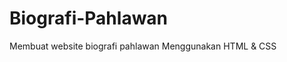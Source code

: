 # Biografi-Pahlawan
Membuat website biografi pahlawan Menggunakan HTML &amp; CSS
<!DOCTYPE html>
<html lang="id">
<head>
    <meta charset="UTF-8">
    <meta name="viewport" content="width=device-width, initial-scale=1.0">
    <title>Beranda - Ir. H. Djuanda Kartawidjaja</title>
    <link rel="stylesheet" href="style.css">
    <style>
        .hero {
            background-image: url('background-beranda.jpg');
            height: 400px;
            display: flex;
            align-items: center;
            justify-content: center;
            flex-direction: column;
            text-align: center;
        }

        .hero h1 {
            font-size: 36px;
            margin: 0;
            color: white;
        }

        .hero p {
            max-width: 600px;
            font-size: 18px;
            color: white;
            margin-top: 10px;
        }

        .section {
            padding: 40px;
            max-width: 900px;
            margin: 0 auto;
            background-color: #fff;
            border-radius: 8px;
            box-shadow: 0px 0px 10px rgba(0, 0, 0, 0.1);
            margin-top: 30px;
        }

        .section h2 {
            color: #8b0000;
            font-size: 28px;
            margin-bottom: 20px;
        }

        .section p {
            line-height: 1.6;
            font-size: 18px;
            margin-bottom: 20px;
        }

        footer {
            text-align: center;
            padding: 20px;
            background-color: #333;
            color: #f8f8f8;
            margin-top: 30px;
        }
    </style>
</head>
<body>
    <header>
        <h1>Ir. H. Djuanda Kartawidjaja</h1>
        <nav>
            <ul>
                <li><a href="index.html">Beranda</a></li>
                <li><a href="biografi.html">Biografi</a></li>
                <li><a href="perjuangan.html">Perjuangan</a></li>
                <li><a href="kontak.html">Kontak</a></li>
            </ul>
        </nav>
    </header>

    <section class="hero">
        <h1>Selamat Datang</h1>
        <p>Kenali lebih dalam Ir. H. Djuanda Kartawidjaja, tokoh nasional yang berjasa dalam sejarah Indonesia.</p>
    </section>

    <section class="section">
        <h2>Tentang Ir. H. Djuanda</h2>
        <p>Ir. H. Djuanda Kartawidjaja, lahir di Tasikmalaya pada 14 Januari 1911, adalah tokoh nasional yang berperan besar dalam pembangunan dan kebijakan maritim Indonesia. Djuanda dikenal sebagai salah satu Bapak Pembangunan Indonesia, dan nama beliau selalu diingat melalui Deklarasi Djuanda yang mengukuhkan Indonesia sebagai negara kepulauan dengan kedaulatan atas perairan yang mengelilinginya.</p>

        <p>Djuanda menempuh pendidikan di Technische Hoogeschool te Bandoeng (sekarang ITB) dan berhasil meraih gelar insinyur sipil. Pada awal kemerdekaan, beliau diangkat dalam berbagai jabatan penting, termasuk Menteri Perhubungan, Menteri Keuangan, dan Menteri Pertahanan. Beliau juga dipercaya sebagai Perdana Menteri Indonesia pada masa-masa penting yang penuh tantangan politik dan ekonomi.</p>

        <p>Salah satu pencapaian terbesar Djuanda adalah <strong>Deklarasi Djuanda</strong> pada 13 Desember 1957 yang menyatakan bahwa perairan yang mengelilingi pulau-pulau Indonesia merupakan bagian dari wilayah kedaulatan Indonesia. Kebijakan ini menjadi landasan hukum bagi Indonesia untuk mengelola lautnya, yang meliputi lebih dari 17.000 pulau, dan akhirnya diakui oleh dunia internasional.</p>

        <p>Selain itu, Djuanda juga memimpin pembangunan berbagai infrastruktur strategis yang mendukung penyatuan wilayah Indonesia yang luas. Dalam hal diplomasi, beliau memperjuangkan posisi Indonesia di dunia internasional, sehingga Indonesia semakin dihormati sebagai negara yang berdaulat penuh, baik di darat maupun di laut.</p>

        <p>Ir. H. Djuanda wafat pada 7 November 1963, namun jasa-jasanya tetap dikenang, baik dalam pembangunan negara maupun dalam pemikiran-pemikirannya mengenai kemaritiman dan politik luar negeri Indonesia. Nama Djuanda kini diabadikan dalam berbagai infrastruktur, seperti Bandara Internasional Juanda di Surabaya dan Taman Hutan Raya Ir. H. Djuanda di Bandung.</p>
    </section>

    <footer>
        <p>&copy; 2024 Ir. H. Djuanda. All rights reserved.</p>
    </footer>
</body>
</html>

<!DOCTYPE html>
<html lang="id">
<head>
    <meta charset="UTF-8">
    <meta name="viewport" content="width=device-width, initial-scale=1.0">
    <title>Biografi - Ir. H. Djuanda Kartawidjaja</title>
    <link rel="stylesheet" href="style.css">
    <style>
        body {
            font-family: Arial, sans-serif;
            background-color: #f5f5f5;
            color: #333;
        }

        header {
            background-color: #8b0000;
            color: #fff;
            padding: 20px;
            text-align: center;
        }

        header h1 {
            margin: 0;
            font-size: 28px;
        }

        nav ul {
            list-style: none;
            padding: 0;
            display: flex;
            justify-content: center;
            gap: 20px;
        }

        nav a {
            color: white;
            text-decoration: none;
        }

        nav a:hover {
            text-decoration: underline;
        }

        .biography-section {
            display: flex;
            flex-direction: row;
            gap: 20px;
            padding: 40px;
            max-width: 900px;
            margin: 0 auto;
            background-color: #fff;
            border-radius: 8px;
            box-shadow: 0px 0px 10px rgba(0, 0, 0, 0.1);
        }

        .biography-section img {
            max-width: 300px;
            height: auto;
            border-radius: 8px;
            box-shadow: 0px 0px 5px rgba(0, 0, 0, 0.2);
        }

        .biography-content {
            flex: 1;
        }

        .biography-content h2 {
            color: #8b0000;
            margin-bottom: 20px;
            font-size: 26px;
        }

        .biography-content p {
            line-height: 1.6;
            margin-bottom: 10px;
        }

        footer {
            text-align: center;
            padding: 20px;
            background-color: #333;
            color: #f8f8f8;
            margin-top: 20px;
        }
    </style>
</head>
<body>
    <header>
        <h1>Ir. H. Djuanda Kartawidjaja</h1>
        <nav>
            <ul>
                <li><a href="index.html">Beranda</a></li>
                <li><a href="biografi.html">Biografi</a></li>
                <li><a href="perjuangan.html">Perjuangan</a></li>
                <li><a href="kontak.html">Kontak</a></li>
            </ul>
        </nav>
    </header>

    <section class="biography-section">
        <img src="images.jpg" alt="Foto Ir. H. Djuanda Kartawidjaja">
        <div class="biography-content">
            <h2>Biografi Ir. H. Djuanda Kartawidjaja</h2>
            <p><strong>Latar Belakang dan Pendidikan:</strong> Lahir pada 14 Januari 1911 di Tasikmalaya, Jawa Barat, Ir. H. Djuanda berasal dari keluarga sederhana. Ia melanjutkan pendidikannya di Technische Hoogeschool te Bandoeng (sekarang ITB) dan meraih gelar insinyur sipil.</p>
            <p><strong>Karier dan Jabatan:</strong> Setelah kemerdekaan Indonesia, Djuanda memegang berbagai jabatan penting seperti Menteri Perhubungan, Menteri Keuangan, dan Perdana Menteri. Selama menjabat, ia berfokus pada pembangunan transportasi dan ekonomi.</p>
            <p><strong>Deklarasi Djuanda:</strong> Pada tahun 1957, Djuanda mengeluarkan Deklarasi Djuanda yang memperluas wilayah laut Indonesia hingga 12 mil dan mengakui perairan di antara pulau-pulau sebagai bagian dari wilayah Indonesia. Deklarasi ini kemudian diakui secara internasional dan menjadi landasan bagi Hukum Laut PBB.</p>
            <p><strong>Kontribusi Infrastruktur:</strong> Djuanda juga berperan dalam membangun jaringan transportasi untuk memperkuat persatuan Indonesia. Proyeknya meliputi pembangunan jalan, jembatan, pelabuhan, dan bandara.</p>
            <p><strong>Akhir Hayat dan Warisan:</strong> Djuanda wafat pada 7 November 1963. Namanya diabadikan dalam Bandara Internasional Juanda dan Taman Hutan Raya Ir. H. Djuanda di Bandung sebagai penghormatan atas jasanya bagi bangsa.</p>
        </div>
    </section>

    <footer>
        <p>&copy; 2024 Ir. H. Djuanda Kartawidjaja. All rights reserved.</p>
    </footer>
</body>
</html>


<!DOCTYPE html>
<html lang="id">
<head>
    <meta charset="UTF-8">
    <meta name="viewport" content="width=device-width, initial-scale=1.0">
    <title>Perjuangan Ir. H. Djuanda Kartawidjaja</title>
    <link rel="stylesheet" href="style.css">
    <style>
        body {
            font-family: Arial, sans-serif;
            background-color: #f5f5f5;
            color: #333;
        }

        header {
            background-color: #8b0000;
            color: #fff;
            padding: 20px;
            text-align: center;
        }

        header h1 {
            margin: 0;
            font-size: 28px;
        }

        nav ul {
            list-style: none;
            padding: 0;
            display: flex;
            justify-content: center;
            gap: 20px;
        }

        nav a {
            color: white;
            text-decoration: none;
        }

        nav a:hover {
            text-decoration: underline;
        }

        .perjuangan-section {
            padding: 40px;
            max-width: 900px;
            margin: 0 auto;
            background-color: #fff;
            border-radius: 8px;
            box-shadow: 0px 0px 10px rgba(0, 0, 0, 0.1);
        }

        .perjuangan-section img {
            max-width: 100%;
            height: auto;
            border-radius: 8px;
            box-shadow: 0px 0px 5px rgba(0, 0, 0, 0.2);
            margin-bottom: 20px;
        }

        .perjuangan-section h2 {
            color: #8b0000;
            margin-bottom: 20px;
            font-size: 26px;
        }

        .perjuangan-section p {
            line-height: 1.6;
            margin-bottom: 15px;
        }

        footer {
            text-align: center;
            padding: 20px;
            background-color: #333;
            color: #f8f8f8;
            margin-top: 20px;
        }
    </style>
</head>
<body>
    <header>
        <h1>Ir. H. Djuanda Kartawidjaja</h1>
        <nav>
            <ul>
                <li><a href="index.html">Beranda</a></li>
                <li><a href="biografi.html">Biografi</a></li>
                <li><a href="perjuangan.html">Perjuangan</a></li>
                <li><a href="kontak.html">Kontak</a></li>
            </ul>
        </nav>
    </header>

    <section class="perjuangan-section">
        <img src="607d6b423179b.jpg" alt="Perjuangan Ir. H. Djuanda">
        <h2>Perjuangan Ir. H. Djuanda Kartawidjaja</h2>

        <p><strong>1. Deklarasi Djuanda (1957):</strong> Pada 13 Desember 1957, Ir. H. Djuanda mengeluarkan sebuah pernyataan penting yang dikenal dengan nama **Deklarasi Djuanda**. Deklarasi ini mengubah peta maritim Indonesia dengan menyatakan bahwa seluruh perairan di sekitar, di antara, dan di dalam kepulauan Indonesia merupakan wilayah kedaulatan Indonesia yang tak terpisahkan. Sebelum deklarasi ini, batas laut yang diakui internasional hanya sejauh 3 mil dari garis pantai. Deklarasi ini memperluas batas tersebut hingga 12 mil, sehingga menjadikan Indonesia sebagai negara kepulauan dengan kedaulatan penuh atas lautnya.</p>

        <p><strong>2. Pembangunan Infrastruktur Nasional:</strong> Sebagai Menteri Perhubungan dan Perdana Menteri, Djuanda memfokuskan perhatiannya pada pembangunan infrastruktur yang akan memperkuat konektivitas antarwilayah Indonesia. Pembangunan jalan, jembatan, pelabuhan, dan bandara menjadi prioritas untuk mendukung aktivitas ekonomi dan mempermudah transportasi antar pulau. Dengan demikian, pembangunan infrastruktur menjadi salah satu tonggak penting dalam memajukan negara.</p>

        <p><strong>3. Kepemimpinan dalam Stabilitas Nasional:</strong> Selain dalam hal pembangunan, Djuanda juga memainkan peran yang sangat penting dalam menjaga stabilitas nasional Indonesia, yang pada saat itu masih menghadapi ancaman dari pemberontakan daerah seperti PRRI/Permesta. Dalam situasi yang penuh ketegangan tersebut, Djuanda berhasil meredakan ketegangan politik dengan kebijakan yang bijaksana dan langkah-langkah tegas untuk menjaga keutuhan negara.</p>

        <p><strong>4. Diplomasi dan Perjuangan di Kancah Internasional:</strong> Djuanda juga berjasa dalam diplomasi internasional, khususnya terkait dengan pengakuan terhadap konsep negara kepulauan Indonesia. Deklarasi Djuanda yang memproklamirkan Indonesia sebagai negara kepulauan menjadi dasar bagi pengakuan internasional terhadap kedaulatan Indonesia atas seluruh wilayah laut di sekitarnya. Dalam konteks ini, Djuanda adalah pelopor yang mempengaruhi kebijakan Hukum Laut PBB yang berlaku hingga saat ini.</p>

        <p><strong>5. Perjuangan Mengamankan Kekayaan Alam:</strong> Sebagai bagian dari perjuangan Djuanda dalam menjaga kedaulatan Indonesia, ia juga mengupayakan pengamanan terhadap kekayaan alam Indonesia, terutama sumber daya laut yang kaya akan hasil perikanan dan energi. Kebijakan ini membantu melindungi sumber daya alam Indonesia dari eksploitasi oleh negara asing dan memastikan keberlanjutan pengelolaan sumber daya alam untuk kepentingan rakyat Indonesia.</p>

        <p><strong>Warisan dan Pengaruh:</strong> Ir. H. Djuanda dikenang sebagai seorang pemimpin yang berwawasan jauh ke depan. Usaha dan perjuangannya untuk memperkuat Indonesia sebagai negara yang berdaulat dan mandiri, baik dari sisi maritim maupun infrastruktur, terus memberikan dampak positif bagi generasi-generasi berikutnya. Berbagai fasilitas dan tempat yang dinamai berdasarkan namanya, seperti **Bandara Internasional Juanda** di Surabaya dan **Taman Hutan Raya Ir. H. Djuanda** di Bandung, merupakan simbol penghargaannya atas dedikasi dan pengabdiannya untuk bangsa Indonesia.</p>
    </section>

    <footer>
        <p>&copy; 2024 Ir. H. Djuanda Kartawidjaja. All rights reserved.</p>
    </footer>
</body>
</html>

<!DOCTYPE html>
<html lang="id">
<head>
    <meta charset="UTF-8">
    <meta name="viewport" content="width=device-width, initial-scale=1.0">
    <title>Kontak - Ir. H. Djuanda Kartawidjaja</title>
    <link rel="stylesheet" href="style.css">
    <style>
        .contact-section {
            background-color: rgba(0, 0, 0, 0.7);
            color: white;
            padding: 40px;
            margin: 40px auto;
            max-width: 600px;
            border-radius: 8px;
        }

        .contact-section h2 {
            color: #f8f8f8;
            font-size: 28px;
            margin-bottom: 20px;
            text-align: center;
        }

        .contact-section form {
            display: flex;
            flex-direction: column;
        }

        .contact-section label {
            margin-bottom: 5px;
            font-size: 16px;
            color: #f8f8f8;
        }

        .contact-section input,
        .contact-section textarea {
            padding: 10px;
            font-size: 16px;
            margin-bottom: 20px;
            border: none;
            border-radius: 4px;
        }

        .contact-section input[type="text"],
        .contact-section input[type="email"] {
            width: 100%;
        }

        .contact-section textarea {
            width: 100%;
            height: 100px;
            resize: vertical;
        }

        .contact-section button {
            padding: 10px 20px;
            font-size: 16px;
            color: white;
            background-color: hsl(202, 75%, 50%);
            border: none;
            border-radius: 4px;
            cursor: pointer;
        }

        .contact-section button:hover {
            background-color: rgb(46, 40, 234);
        }
    </style>
</head>
<body>
    <header>
        <h1>Ir. H. Djuanda Kartawidjaja</h1>
        <nav>
            <ul>
                <li><a href="index.html">Beranda</a></li>
                <li><a href="biografi.html">Biografi</a></li>
                <li><a href="perjuangan.html">Perjuangan</a></li>
                <li><a href="kontak.html">Kontak</a></li>
            </ul>
        </nav>
    </header>

    <section class="contact-section">
        <h2>Kontak Kami</h2>
        <p>Jika Anda memiliki pertanyaan atau ingin memberikan masukan, silakan mengisi formulir di bawah ini.</p>
        <form action="#" method="post">
            <label for="name">Nama</label>
            <input type="text" id="name" name="name" placeholder="Masukkan nama Anda" required>

            <label for="email">Email</label>
            <input type="email" id="email" name="email" placeholder="Masukkan email Anda" required>

            <label for="message">Pesan</label>
            <textarea id="message" name="message" placeholder="Tulis pesan Anda di sini" required></textarea>

            <button type="submit">Kirim</button>
        </form>
    </section>

    <footer>
        <p>&copy; 2024 Ir. H. Djuanda. All rights reserved.</p>
    </footer>
        <p>-Muhammad Rabbani Razaq
            -Siti Nurul Zakiyyah
            -Siti Jahriatussania.</p>
</body>
</html>

